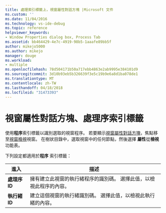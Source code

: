 ```yaml
---
title: 處理索引標籤上，視窗屬性對話方塊 |Microsoft 文件
ms.custom: ''
ms.date: 11/04/2016
ms.technology: vs-ide-debug
ms.topic: reference
helpviewer_keywords:
- Window Properties dialog box, Process Tab
ms.assetid: bb464429-4e7c-4919-98b5-1aaafe89bb5f
author: mikejo5000
ms.author: mikejo
manager: douge
ms.workload:
- multiple
ms.openlocfilehash: 78d504171b50a717ebb4863e2ab9995e384101d9
ms.sourcegitcommit: 3d10b93eb5b326639f3e5c19b9e6a8d1ba078de1
ms.translationtype: MT
ms.contentlocale: zh-TW
ms.lasthandoff: 04/18/2018
ms.locfileid: "31473393"
---
```

# <a name="process-tab-window-properties-dialog-box"></a>視窗屬性對話方塊、處理序索引標籤
使用**程序**索引標籤以識別選取的視窗程序。 若要顯示[視窗屬性對話方塊](../debugger/window-properties-dialog-box.md)，焦點移至[視窗檢視](../debugger/windows-view.md)視窗。 在樹狀目錄中，選取視窗中的任何節點，然後選擇 **屬性**從**檢視**功能表。  
  
 下列設定都適用於**程序** 索引標籤：  
  
|進入|描述|  
|-----------|-----------------|  
|**處理序 ID**|擁有建立此視窗的執行緒程序的識別碼。 選擇此值，以檢視此程序的內容。|  
|**執行緒 ID**|建立這個視窗的執行緒識別碼。 選擇此值，以檢視此執行緒的內容。|